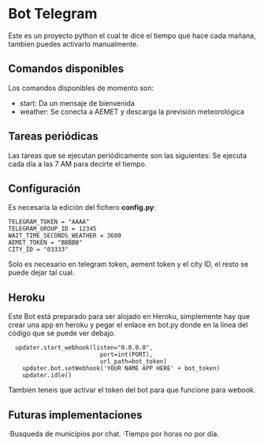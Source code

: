 # Bot Telegram

Este es un proyecto python el cual te dice el tiempo que hace cada mañana, tambien puedes activarlo manualmente.

## Comandos disponibles

Los comandos disponibles de momento son:

- start: Da un mensaje de bienvenida
- weather: Se conecta a AEMET y descarga la previsión meteorológica

## Tareas periódicas

Las tareas que se ejecutan periódicamente son las siguientes:
Se ejecuta cada día a las 7 AM para decirte el tiempo.



## Configuración

Es necesaria la edición del fichero **config.py**:

```
TELEGRAM_TOKEN = "AAAA"
TELEGRAM_GROUP_ID = 12345
WAIT_TIME_SECONDS_WEATHER = 3600
AEMET_TOKEN = "BBBBB"
CITY_ID = "03333"
```

Solo es necesario en telegram token, aement token y el city ID, el resto se puede dejar tal cual.

## Heroku

Este Bot está preparado para ser alojado en Heroku, simplemente hay que crear una app en heroku y pegar el enlace
en bot.py donde en la línea del código que se puede ver debajo.

```
  updater.start_webhook(listen="0.0.0.0",
                          port=int(PORT),
                          url_path=bot_token)
    updater.bot.setWebhook('YOUR NAME APP HERE' + bot_token)
    updater.idle()
```


También teneis que activar el token del bot para que funcione para webook.

## Futuras implementaciones

·Busqueda de municipios por chat.
·Tiempo por horas no por día.


